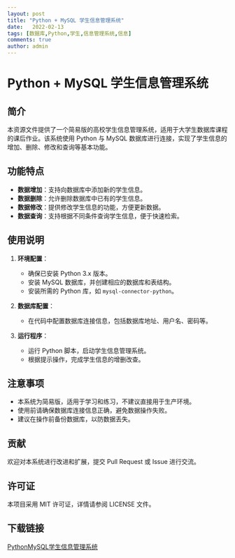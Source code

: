 ```yaml
---
layout: post
title: "Python + MySQL 学生信息管理系统"
date:   2022-02-13
tags: [数据库,Python,学生,信息管理系统,信息]
comments: true
author: admin
---
```

# Python + MySQL 学生信息管理系统

## 简介

本资源文件提供了一个简易版的高校学生信息管理系统，适用于大学生数据库课程的课后作业。该系统使用 Python 与 MySQL 数据库进行连接，实现了学生信息的增加、删除、修改和查询等基本功能。

## 功能特点

- **数据增加**：支持向数据库中添加新的学生信息。
- **数据删除**：允许删除数据库中已有的学生信息。
- **数据修改**：提供修改学生信息的功能，方便更新数据。
- **数据查询**：支持根据不同条件查询学生信息，便于快速检索。

## 使用说明

1. **环境配置**：
   - 确保已安装 Python 3.x 版本。
   - 安装 MySQL 数据库，并创建相应的数据库和表结构。
   - 安装所需的 Python 库，如 `mysql-connector-python`。

2. **数据库配置**：
   - 在代码中配置数据库连接信息，包括数据库地址、用户名、密码等。

3. **运行程序**：
   - 运行 Python 脚本，启动学生信息管理系统。
   - 根据提示操作，完成学生信息的增删改查。

## 注意事项

- 本系统为简易版，适用于学习和练习，不建议直接用于生产环境。
- 使用前请确保数据库连接信息正确，避免数据操作失败。
- 建议在操作前备份数据库，以防数据丢失。

## 贡献

欢迎对本系统进行改进和扩展，提交 Pull Request 或 Issue 进行交流。

## 许可证

本项目采用 MIT 许可证，详情请参阅 LICENSE 文件。

## 下载链接

[PythonMySQL学生信息管理系统](https://pan.quark.cn/s/22e3ebf76121)